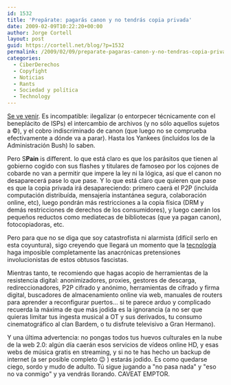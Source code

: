 ```yaml
---
id: 1532
title: 'Prepárate: pagarás canon y no tendrás copia privada'
date: 2009-02-09T10:22:20+00:00
author: Jorge Cortell
layout: post
guid: https://cortell.net/blog/?p=1532
permalink: /2009/02/09/preparate-pagaras-canon-y-no-tendras-copia-privada/
categories:
  - CiberDerechos
  - Copyfight
  - Noticias
  - Rants
  - Sociedad y polí­tica
  - Technology
---
```

<a title="https://ciberderechos.barrapunto.com/ciberderechos/09/02/08/1658227.shtml" href="https://ciberderechos.barrapunto.com/ciberderechos/09/02/08/1658227.shtml" target="_blank">Se ve venir</a>. Es incompatible: ilegalizar (o entorpecer técnicamente con el beneplácito de ISPs) el intercambio de archivos (y no sólo aquellos sujetos a ©), y el cobro indiscriminado de canon (que luego no se comprueba efectivamente a dónde va a parar). Hasta los Yankees (incluídos los de la Administración Bush) lo saben.

Pero S**Pain** is different. lo que está claro es que los parásitos que tienen al gobierno cogido con sus flashes y titulares de famoseo por los cojones de cobarde no van a permitir que impere la ley ni la lógica, así que el canon no desaparecerá pase lo que pase. Y lo que está claro que quieren que pase es que la copia privada irá desapareciendo: primero caerá el P2P (incluída computación distribuída, mensajería instantánea segura, colaboración online, etc), luego pondrán más restricciones a la copia física (DRM y demás restricciones de derechos de los consumidores), y luego caerán los pequeños reductos como mediatecas de bibliotecas (que ya pagan canon), fotocopiadoras, etc.

Pero para que no se diga que soy catastrofista ni alarmista (difícil serlo en esta coyuntura), sigo creyendo que llegará un momento que la <a title="Teletransportan info a 1 m. de distancia" href="https://ciencia.barrapunto.com/ciencia/09/02/06/0634201.shtml" target="_blank">tecnología</a> haga imposible completamente las anacrónicas pretensiones involucionistas de estos obtusos fascistas.

Mientras tanto, te recomiendo que hagas acopio de herramientas de la resistencia digital: anonimizadores, proxies, gestores de descarga, redireccionadores, P2P cifrado y anónimo, herramientas de cifrado y firma digital, buscadores de almacenamiento online via web, manuales de routers para aprender a reconfigurar puertos... si te parece arduo y complicado recuerda la máxima de que más jodida es la ignorancia (a no ser que quieras limitar tus ingesta musical a OT y sus derivados, tu consumo cinematográfico al clan Bardem, o tu disfrute televisivo a Gran Hermano).

Y una última advertencia: no pongas todos tus huevos culturales en la nube de la web 2.0: algún día caerán esos servicios de vídeos online HD, y esas webs de música gratis en streaming, y si no te has hecho un backup de internet (a ser posible completo 😉 ) estarás jodido. Es como quedarse ciego, sordo y mudo de adulto. Tú sigue jugando a "no pasa nada" y "eso no va conmigo" y ya vendrás llorando. CAVEAT EMPTOR.